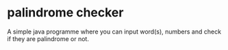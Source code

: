 # palindrome checker
A simple java programme where you can input word(s), numbers and check if they are palindrome or not.
